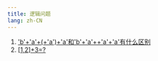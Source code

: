 ```yaml
---
title: 逻辑问题
lang: zh-CN
---
```


1. ['b'+'a'+(+'a')+'a'和'b'+'a'++'a'+'a'有什么区别](./Logic/0001.md)
2. [[1,2]+3=?](./Logic/0002.md)


